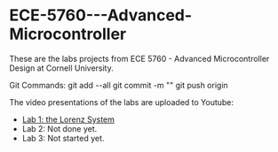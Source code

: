 # ECE-5760---Advanced-Microcontroller
These are the labs projects from ECE 5760 - Advanced Microcontroller Design at Cornell University.

Git Commands:
git add --all
git commit -m "<message>"
git push origin <branch>
  

The video presentations of the labs are uploaded to Youtube:
- [Lab 1: the Lorenz System](https://youtu.be/XbYMQjpOiLY)
- Lab 2: Not done yet.
- Lab 3: Not started yet.

